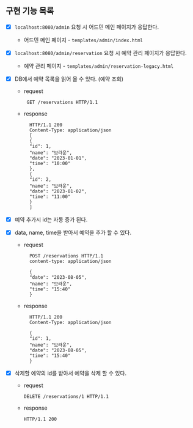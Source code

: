 
## 구현 기능 목록

- [x] `localhost:8080/admin` 요청 시 어드민 메인 페이지가 응답한다.
    - 어드민 메인 페이지 - `templates/admin/index.html`

- [x] `localhost:8080/admin/reservation` 요청 시 예약 관리 페이지가 응답한다.
    - 예약 관리 페이지 - `templates/admin/reservation-legacy.html`

- [x] DB에서 예약 목록을 읽어 올 수 있다. (예약 조회)
    - request
      ```
       GET /reservations HTTP/1.1
      ```
    - response
      ```
        HTTP/1.1 200 
        Content-Type: application/json
        [
        {
        "id": 1,
        "name": "브라운",
        "date": "2023-01-01",
        "time": "10:00"
        },
        {
        "id": 2,
        "name": "브라운",
        "date": "2023-01-02",
        "time": "11:00"
        }
        ]
      ```

- [x] 예약 추가시 id는 자동 증가 된다.
- [x] data, name, time을 받아서 예약을 추가 할 수 있다.
    - request
      ```
        POST /reservations HTTP/1.1
        content-type: application/json
        
        {
        "date": "2023-08-05",
        "name": "브라운",
        "time": "15:40"
        }
      ```
    - response
      ```
        HTTP/1.1 200
        Content-Type: application/json
        
        {
        "id": 1,
        "name": "브라운",
        "date": "2023-08-05",
        "time": "15:40"
        }
      ```

- [x] 삭제할 예약의 id를 받아서 예약을 삭제 할 수 있다.
    - request
      ```
      DELETE /reservations/1 HTTP/1.1
      ```
    - response
      ```
      HTTP/1.1 200
      ```

